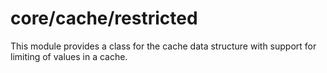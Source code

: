 # core/cache/restricted

This module provides a class for the cache data structure with support for limiting of values in a cache.
